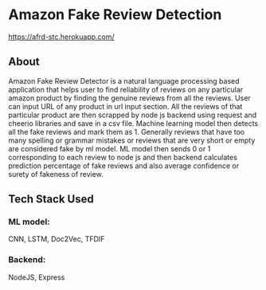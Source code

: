 # Amazon Fake Review Detection

https://afrd-stc.herokuapp.com/

## About
Amazon Fake Review Detector is a natural language processing based application that helps user to find reliability of reviews on any particular amazon product by finding the genuine reviews from all the reviews. User can input URL of any product in url input section. All the reviews of that particular product are then scrapped by node js backend using request and cheerio libraries and save in a csv file. Machine learning model then detects all the fake reviews and mark them as 1. Generally reviews that have too many spelling or grammar mistakes or reviews that are very short or empty are considered fake by ml model. ML model then sends 0 or 1 corresponding to each review to node js and then backend calculates prediction percentage of fake reviews and also average confidence or surety of fakeness of review.

## Tech Stack Used
### ML model: 		
CNN, LSTM, Doc2Vec, TFDIF
### Backend:
NodeJS, Express


